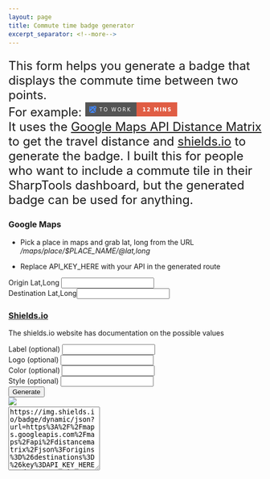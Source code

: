 ```yaml
---
layout: page
title: Commute time badge generator
excerpt_separator: <!--more-->
---
```


<meta charset="utf-8" />
<link
  rel="stylesheet"
  href="https://stackpath.bootstrapcdn.com/bootstrap/4.4.1/css/bootstrap.min.css"
  integrity="sha384-Vkoo8x4CGsO3+Hhxv8T/Q5PaXtkKtu6ug5TOeNV6gBiFeWPGFN9MuhOf23Q9Ifjh"
  crossorigin="anonymous"
/>
<html>
  <script src="/assets/commute/script.js"></script>
  <body>
    <div class="container">
      <div class="row">
        <p style="font-size:1.5rem">
          This form helps you generate a badge that displays the commute time
          between two points. <br/>For example: <img src="/assets/commute/exampleTile.png" />
          <br />
          It uses the
          <a
            href="https://developers.google.com/maps/documentation/distance-matrix/intro"
            >Google Maps API Distance Matrix</a
          >
          to get the travel distance and
          <a href="https://shields.io/">shields.io</a> to generate the badge. I
          built this for people who want to include a commute tile in their
          SharpTools dashboard, but the generated badge can be used for
          anything.
        </p>
      </div>
      <!--more-->
      <div class="row">
        <form class="col-lg-6 offset-lg-3 ">
          <h3 class="text-center">Google Maps</h3>
          <ul>
          <li><p>Pick a place in maps and grab lat, long from the URL <br/><em>/maps/place/$PLACE_NAME/@lat,long</em></p></li>
          <li><p id='adviceText'>Replace API_KEY_HERE with your API in the generated route</p></li>
          </ul>
          <label>Origin</label>
          Lat,Long <input type="text" id="origLatLong" class="form-control" />
          <br />
          <label>Destination</label>
          Lat,Long<input type="text" id="destLatLong" class="form-control" />
          <br />
          <h3 class="text-center"><a href='https://shields.io/'>Shields.io</a></h3>
          <p>The shields.io website has documentation on the possible values</p>
          Label (optional) <input type="text" id="label" class="form-control" />
          <br />
          Logo (optional) <input type="text" id="logo" class="form-control" />
          <br />
          Color (optional) <input type="text" id="color" class="form-control" />
          <br />
          Style (optional) <input type="text" id="style" class="form-control" />
          <br />
          <input
            type="button"
            value="Generate"
            class="btn btn-primary"
            onclick="displayUrl(this.form);return false;"
          />
        </form>
      </div>
      <div class="row">
        <div class="col-lg-6 offset-lg-3 ">
          <div class="row justify-content-center mb-4">
            <img id="badge" src='https://img.shields.io/badge/dynamic/json?url=https%3A%2F%2Fmaps.googleapis.com%2Fmaps%2Fapi%2Fdistancematrix%2Fjson%3Forigins%3D%26destinations%3D%26key%3DAPI_KEY_HERE%26departure_time%3Dnow%26mode%3Ddriving%26units%3Dimperial&query=%24.rows%5B0%5D.elements%5B0%5D.duration_in_traffic.text' />
          </div>
          <div class="row mb-4">
            <textarea
              class="form-control"
              type="text"
              id="generatedUrl"
              rows="8"
            >https://img.shields.io/badge/dynamic/json?url=https%3A%2F%2Fmaps.googleapis.com%2Fmaps%2Fapi%2Fdistancematrix%2Fjson%3Forigins%3D%26destinations%3D%26key%3DAPI_KEY_HERE%26departure_time%3Dnow%26mode%3Ddriving%26units%3Dimperial&query=%24.rows%5B0%5D.elements%5B0%5D.duration_in_traffic.text
            </textarea>
          </div>
        </div>
      </div>
    </div>

  </body>

</html>
